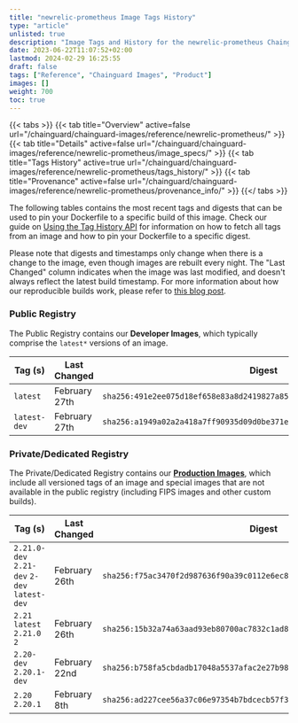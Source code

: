 ```yaml
---
title: "newrelic-prometheus Image Tags History"
type: "article"
unlisted: true
description: "Image Tags and History for the newrelic-prometheus Chainguard Image"
date: 2023-06-22T11:07:52+02:00
lastmod: 2024-02-29 16:25:55
draft: false
tags: ["Reference", "Chainguard Images", "Product"]
images: []
weight: 700
toc: true
---
```


{{< tabs >}}
{{< tab title="Overview" active=false url="/chainguard/chainguard-images/reference/newrelic-prometheus/" >}}
{{< tab title="Details" active=false url="/chainguard/chainguard-images/reference/newrelic-prometheus/image_specs/" >}}
{{< tab title="Tags History" active=true url="/chainguard/chainguard-images/reference/newrelic-prometheus/tags_history/" >}}
{{< tab title="Provenance" active=false url="/chainguard/chainguard-images/reference/newrelic-prometheus/provenance_info/" >}}
{{</ tabs >}}

The following tables contains the most recent tags and digests that can be used to pin your Dockerfile to a specific build of this image. Check our guide on [Using the Tag History API](/chainguard/chainguard-images/using-the-tag-history-api/) for information on how to fetch all tags from an image and how to pin your Dockerfile to a specific digest.

Please note that digests and timestamps only change when there is a change to the image, even though images are rebuilt every night. The "Last Changed" column indicates when the image was last modified, and doesn't always reflect the latest build timestamp. For more information about how our reproducible builds work, please refer to [this blog post](https://www.chainguard.dev/unchained/reproducing-chainguards-reproducible-image-builds).

### Public Registry
The Public Registry contains our **Developer Images**, which typically comprise the `latest*` versions of an image.

| Tag (s)       | Last Changed  | Digest                                                                    |
|---------------|---------------|---------------------------------------------------------------------------|
|  `latest`     | February 27th | `sha256:491e2ee075d18ef658e83a8d2419827a850427dd16d9e77e8e4aae21a5e5265b` |
|  `latest-dev` | February 27th | `sha256:a1949a02a2a418a7ff90935d09d0be371e012862522c7908804294f1dc496f26` |


### Private/Dedicated Registry
The Private/Dedicated Registry contains our **[Production Images](https://www.chainguard.dev/chainguard-images)**, which include all versioned tags of an image and special images that are not available in the public registry (including FIPS images and other custom builds).

| Tag (s)                                       | Last Changed  | Digest                                                                    |
|-----------------------------------------------|---------------|---------------------------------------------------------------------------|
|  `2.21.0-dev` `2.21-dev` `2-dev` `latest-dev` | February 26th | `sha256:f75ac3470f2d987636f90a39c0112e6ec856f84f569473e2f7c6c9ece75221fe` |
|  `2.21` `latest` `2.21.0` `2`                 | February 26th | `sha256:15b32a74a63aad93eb80700ac7832c1ad8cea8e96421a754a53283c872194d08` |
|  `2.20-dev` `2.20.1-dev`                      | February 22nd | `sha256:b758fa5cbdadb17048a5537afac2e27b988fb856773793b971b6a08f472b6ab5` |
|  `2.20` `2.20.1`                              | February 8th  | `sha256:ad227cee56a37c06e97354b7bdcecb57f34c9ac79a0f0d3d9641f6daa91de988` |

